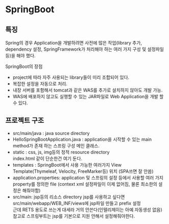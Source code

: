 # SpringBoot

## 특징

Spring의 경우 Application을 개발하려면 사전에 많은 작업(library 추가, dependency 설정,
SpringFramework가 처리해야 하는 여러 가지 구성 및 설정파일 등)을 해야 했다.

SpringBoot의 장점

- project에 따라 자주 사용되는 library들이 미리 조합되어 있다.
- 복잡한 설정을 자동으로 처리.
- 내장 서버를 포함해서 tomcat과 같은 WAS를 추가로 설치하지 않아도 개발 가능.
- WAS에 배포하지 않고도 실행할 수 있는 JAR파일로 Web Application을 개발 할 수 있다.

## 프로젝트 구조

- src/main/java : java source directory
- HelloSpringBootApplication.java : application을 시작할 수 있는 main method가 존재
  하는 스프링 구성 메인 클래스.
- static : css, js, img등의 정적 resource directory  
  index.html 같이 단순한건 여기 둔다.
- templates : SpringBoot에서 사용 가능한 여러가지 View
  Template(Thymeleaf, Velocity, FreeMarker등) 위치
  (SPA쓰면 잘 안씀)
- application.properties: application 및 스프링의 설정 등에서 사용할 여러
  가지 property를 정의한 file
  (context xml 설정파일이 이제 없어짐, 물론 최소한의 설정은 해줘야함)
- src/main: jsp등의 리소스 directory
  jsp를 사용하고 싶다면 src/main/webapp/WEB_INF/views에 jsp파일 만들고 prefix 설정  
  근데 RETS 용도로 쓰는게 대세라 거의 안쓴다(인텔리제이는 아예 자동생성 없음)
  참고로 스프링부트는 jsp를 기본으로 지원 안해서 설정해줘야한다.
